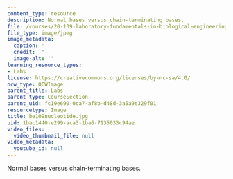 ```yaml
---
content_type: resource
description: Normal bases versus chain-terminating bases.
file: /courses/20-109-laboratory-fundamentals-in-biological-engineering-fall-2007/1bac1440e299aca31ba67135033c94ae_be109nucleotide.jpg
file_type: image/jpeg
image_metadata:
  caption: ''
  credit: ''
  image-alt: ''
learning_resource_types:
- Labs
license: https://creativecommons.org/licenses/by-nc-sa/4.0/
ocw_type: OCWImage
parent_title: Labs
parent_type: CourseSection
parent_uid: fc19e690-0ca7-af8b-d48d-3a5a9e329f01
resourcetype: Image
title: be109nucleotide.jpg
uid: 1bac1440-e299-aca3-1ba6-7135033c94ae
video_files:
  video_thumbnail_file: null
video_metadata:
  youtube_id: null
---
```

Normal bases versus chain-terminating bases.